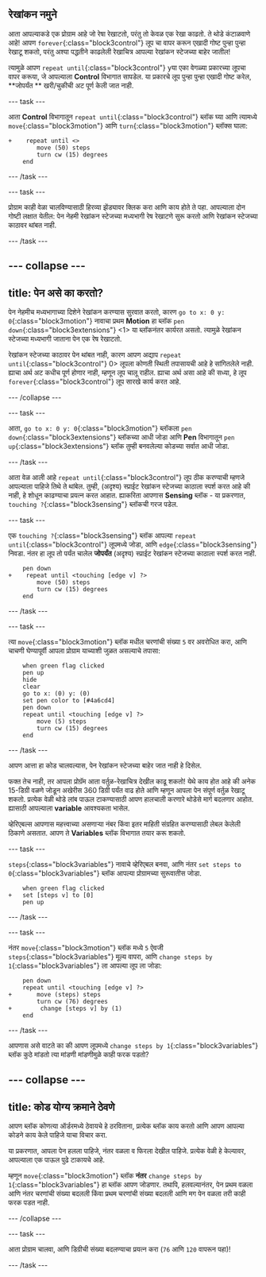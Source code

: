 ## रेखांकन नमुने

आता आपल्याकडे एक प्रोग्राम आहे जो रेषा रेखाटतो, परंतु तो केवळ एक रेखा काढतो. ते थोडे कंटाळवाणे आहे! आपण `forever`{:class="block3control"} लूप चा वापर करून एखादी गोष्ट पुन्हा पुन्हा रेखाटू शकतो, परंतु अश्या पद्धतीने काढलेली रेखाचित्र आपल्या रेखांकन स्टेजच्या बाहेर जातील!

त्यामुळे आपण `repeat until`{:class="block3control"} yया एका वेगळ्या प्रकारच्या लूपचा वापर करूया, जे आपल्याला **Control** विभागात सापडेल. या प्रकारचे लूप पुन्हा पुन्हा एखादी गोष्ट करेल, **जोपर्यंत ** खरी/चुकीची अट पूर्ण केली जात नाही.

\--- task \---

आता **Control** विभागातून `repeat until`{:class="block3control"} ब्लॉक घ्या आणि त्यामध्ये `move`{:class="block3motion"} आणि `turn`{:class="block3motion"} ब्लॉक्स घाला:

```blocks3
+    repeat until <> 
        move (50) steps
        turn cw (15) degrees
    end
```

\--- /task \---

\--- task \---

प्रोग्राम काही वेळा चालविण्यासाठी हिरव्या झेंड्यावर क्लिक करा आणि काय होते ते पहा. आपल्याला दोन गोष्टी लक्षात येतील: पेन नेहमी रेखांकन स्टेजच्या मध्यभागी रेष रेखाटणे सुरू करतो आणि रेखांकन स्टेजच्या काठावर थांबत नाही.

\--- /task \---

## \--- collapse \---

## title: पेन असे का करतो?

पेन नेहमीच मध्यभागाच्या दिशेने रेखांकन करण्यास सुरवात करतो, कारण `go to x: 0 y: 0`{:class="block3motion"} नावाचा प्रथम **Motion** हा ब्लॉक `pen down`{:class="block3extensions"} <1> या ब्लॉकनंतर कार्यरत असतो. त्यामुळे रेखांकन स्टेजच्या मध्यभागी जाताना पेन एक रेष रेखाटतो.

रेखांकन स्टेजच्या काठावर पेन थांबत नाही, कारण आपण अद्याप `repeat until`{:class="block3control"} 0> लूपला कोणती स्थिती तपासायची आहे हे सांगितलेले नाही. ह्याचा अर्थ अट कधीच पूर्ण होणार नाही, म्हणून लूप चालू राहील. ह्याचा अर्थ असा आहे की सध्या, हे लूप `forever`{:class="block3control"} लूप सारखे कार्य करत आहे.

\--- /collapse \---

\--- task \---

आता, `go to x: 0 y: 0`{:class="block3motion"} ब्लॉकला `pen down`{:class="block3extensions"} ब्लॉकच्या आधी जोडा आणि **Pen** विभागातून `pen up`{:class="block3extensions"} ब्लॉक तुम्ही बनवलेल्या कोडच्या सर्वात आधी जोडा.

\--- /task \---

आता वेळ आली आहे `repeat until`{:class="block3control"} लूप ठीक करण्याची म्हणजे आपल्याला पाहिजे तिथे ते थांबेल. तुम्ही, (अदृश्य) स्प्राईट रेखांकन स्टेजच्या काठाला स्पर्श करत आहे की नाही, हे शोधून काढण्याचा प्रयत्न करत आहात. ह्याकरिता आपणास **Sensing** ब्लॉक - या प्रकरणात, `touching ?`{:class="block3sensing"} ब्लॉकची गरज पडेल.

\--- task \---

एक `touching ?`{:class="block3sensing"} ब्लॉक आपल्या `repeat until`{:class="block3control"} लूपमध्ये जोडा, आणि `edge`{:class="block3sensing"} निवडा. नंतर हा लूप तो पर्यंत चालेल **जोपर्यंत** (अदृश्य) स्प्राईट रेखांकन स्टेजच्या काठाला स्पर्श करत नाही.

```blocks3
    pen down
+    repeat until <touching [edge v] ?> 
        move (50) steps
        turn cw (15) degrees
    end
```

\--- /task \---

\--- task \---

त्या `move`{:class="block3motion"} ब्लॉक मधील चरणांची संख्या `5` वर अवरोधित करा, आणि चाचणी घेण्यापूर्वी आपला प्रोग्राम याच्याशी जुळत असल्याचे तपासा:

```blocks3
    when green flag clicked
    pen up
    hide
    clear
    go to x: (0) y: (0)
    set pen color to [#4a6cd4]
    pen down
    repeat until <touching [edge v] ?> 
        move (5) steps
        turn cw (15) degrees
    end
```

\--- /task \---

आपण आत्ता हा कोड चालवल्यास, पेन रेखांकन स्टेजच्या बाहेर जात नाही हे दिसेल.

फक्त तेच नाही, तर आपला प्रोग्रॅम आता वर्तुळ-रेखाचित्र देखील काढू शकतो! येथे काय होत आहे की अनेक 15-डिग्री वळणे जोडून अखेरीस 360 डिग्री पर्यंत वाढ होते आणि म्हणून आपला पेन संपूर्ण वर्तुळ रेखाटू शकतो. प्रत्येक वेळी थोडे लांब पाऊल टाकण्यासाठी आपण हालचाली करणारे थोडेसे मार्ग बदलणार आहोत. ह्यासाठी आपल्याला **variable** आवश्यकता भासेल.

व्हेरिएबल्स आपणास महत्त्वाच्या असणार्‍या नंबर किंवा इतर माहिती संग्रहित करण्यासाठी लेबल केलेली ठिकाणे असतात. आपण ते **Variables** ब्लॉक विभागात तयार करू शकतो.

\--- task \---

`steps`{:class="block3variables"} नावाचे व्हेरिएबल बनवा, आणि नंतर `set steps to 0`{:class="block3variables"} ब्लॉक आपल्या प्रोग्रामच्या सुरूवातीस जोडा.

```blocks3
    when green flag clicked
+   set [steps v] to [0]
    pen up
```

\--- /task \---

\--- task \---

नंतर `move`{:class="block3motion"} ब्लॉक मध्ये `5` ऐवजी `steps`{:class="block3variables"} मूल्य वापरा, आणि `change steps by 1`{:class="block3variables"} ला आपल्या लूप ला जोडा:

```blocks3
    pen down
    repeat until <touching [edge v] ?> 
+       move (steps) steps
        turn cw (76) degrees
+        change [steps v] by (1)
    end
```

\--- /task \---

आपणास असे वाटते का की आपण लूपमध्ये `change steps by 1`{:class="block3variables"} ब्लॉक कुठे मांडतो त्या मांडणी मांडणीमुळे काही फरक पडतो?

## \--- collapse \---

## title: कोड योग्य क्रमाने ठेवणे

आपण ब्लॉक कोणत्या ऑर्डरमध्ये ठेवायचे हे ठरविताना, प्रत्येक ब्लॉक काय करतो आणि आपण आपल्या कोडने काय केले पाहिजे याचा विचार करा.

या प्रकरणात, आपला पेन हलला पाहिजे, नंतर वळला व फिरला देखील पाहिजे. प्रत्येक वेळी हे केल्यावर, आपल्याला एक पाऊल पुढे टाकायचे आहे.

म्हणून `move`{:class="block3motion"} ब्लॉक **नंतर** `change steps by 1`{:class="block3variables"} हा ब्लॉक आपण जोडणार. तथापि, हलवल्यानंतर, पेन प्रथम वळला आणि नंतर चरणांची संख्या बदलली किंवा प्रथम चरणांची संख्या बदलली आणि मग पेन वळला तरी काही फरक पडत नाही.

\--- /collapse \---

\--- task \---

आता प्रोग्राम चालवा, आणि डिग्रीची संख्या बदलण्याचा प्रयत्न करा (`76` आणि `120` वापरून पहा)!

\--- /task \---